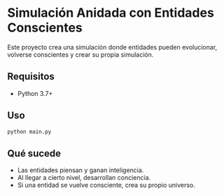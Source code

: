 # Simulación Anidada con Entidades Conscientes

Este proyecto crea una simulación donde entidades pueden evolucionar, volverse conscientes y crear su propia simulación.

## Requisitos

- Python 3.7+

## Uso

```bash
python main.py
```

## Qué sucede

- Las entidades piensan y ganan inteligencia.
- Al llegar a cierto nivel, desarrollan conciencia.
- Si una entidad se vuelve consciente, crea su propio universo.